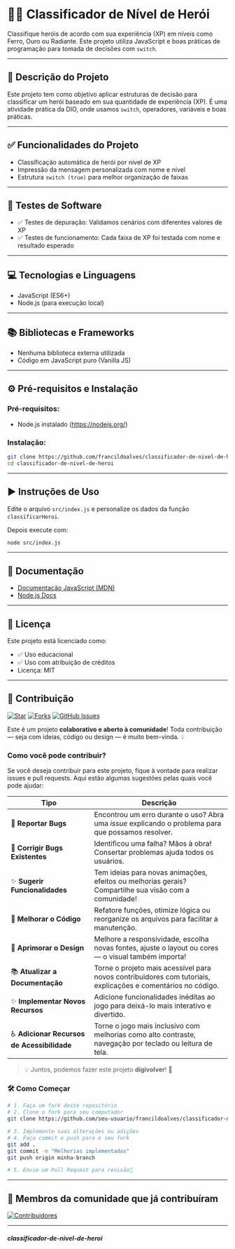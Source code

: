 # 🦸‍♂️ Classificador de Nível de Herói

Classifique heróis de acordo com sua experiência (XP) em níveis como Ferro, Ouro ou Radiante. Este projeto utiliza JavaScript e boas práticas de programação para tomada de decisões com `switch`.

---

## 🧾 Descrição do Projeto

Este projeto tem como objetivo aplicar estruturas de decisão para classificar um herói baseado em sua quantidade de experiência (XP). É uma atividade prática da DIO, onde usamos `switch`, operadores, variáveis e boas práticas.

---

## ✅ Funcionalidades do Projeto

- Classificação automática de herói por nível de XP
- Impressão da mensagem personalizada com nome e nível
- Estrutura `switch (true)` para melhor organização de faixas

---

## 🧪 Testes de Software

- ✅ Testes de depuração: Validamos cenários com diferentes valores de XP
- ✅ Testes de funcionamento: Cada faixa de XP foi testada com nome e resultado esperado

---

## 💻 Tecnologias e Linguagens

- JavaScript (ES6+)
- Node.js (para execução local)

---

## 📚 Bibliotecas e Frameworks

- Nenhuma biblioteca externa utilizada
- Código em JavaScript puro (Vanilla JS)

---

## ⚙️ Pré-requisitos e Instalação

### Pré-requisitos:
- Node.js instalado (https://nodejs.org/)

### Instalação:
```bash
git clone https://github.com/francildoalves/classificador-de-nivel-de-heroi.git
cd classificador-de-nivel-de-heroi
```

---

## ▶️ Instruções de Uso

Edite o arquivo `src/index.js` e personalize os dados da função `classificarHeroi`.

Depois execute com:

```bash
node src/index.js
```

---

## 📖 Documentação

- [Documentação JavaScript (MDN)](https://developer.mozilla.org/pt-BR/docs/Web/JavaScript)
- [Node.js Docs](https://nodejs.org/en/docs/)

---

## 📄 Licença

Este projeto está licenciado como:

- ✅ Uso educacional
- ✅ Uso com atribuição de créditos
- Licença: MIT

---

## 🤝 Contribuição

[![Star](https://img.shields.io/github/stars/francildoalves/classificador-de-nivel-de-heroi=social)](https://github.com/francildoalves/classificador-de-nivel-de-heroi/stargazers)
[![Forks](https://img.shields.io/github/forks/francildoalves/classificador-de-nivel-de-heroi?style=social)](https://github.com/francildoalves/classificador-de-nivel-de-heroi/forks)
[![GitHub Issues](https://img.shields.io/github/issues/francildoalves/classificador-de-nivel-de-heroi?style=social)](https://github.com/francildoalves/classificador-de-nivel-de-heroi/issues/)

Este é um projeto **colaborativo e aberto à comunidade**! Toda contribuição — seja com ideias, código ou design — é muito bem-vinda. 💡

### Como você pode contribuir?
Se você deseja contribuir para este projeto, fique à vontade para realizar issues e pull requests. Aqui estão algumas sugestões pelas quais você pode ajudar:

| Tipo | Descrição |
|------|-----------|
| 🐞 **Reportar Bugs** | Encontrou um erro durante o uso? Abra uma *issue* explicando o problema para que possamos resolver. |
| 🐛 **Corrigir Bugs Existentes** | Identificou uma falha? Mãos à obra! Consertar problemas ajuda todos os usuários. |
| ✨ **Sugerir Funcionalidades** | Tem ideias para novas animações, efeitos ou melhorias gerais? Compartilhe sua visão com a comunidade! |
| 🧹 **Melhorar o Código** | Refatore funções, otimize lógica ou reorganize os arquivos para facilitar a manutenção. |
| 🎨 **Aprimorar o Design** | Melhore a responsividade, escolha novas fontes, ajuste o layout ou cores — o visual também importa! |
| 📚 **Atualizar a Documentação** | Torne o projeto mais acessível para novos contribuidores com tutoriais, explicações e comentários no código. |
| ✨ **Implementar Novos Recursos** | Adicione funcionalidades inéditas ao jogo para deixá-lo mais interativo e divertido. |
| ♿ **Adicionar Recursos de Acessibilidade** | Torne o jogo mais inclusivo com melhorias como alto contraste, navegação por teclado ou leitura de tela. |


> 💡 Juntos, podemos fazer este projeto **digivolver**! 💪

### 🛠️ Como Começar

```bash
# 1. Faça um fork deste repositório
# 2. Clone o fork para seu computador
git clone https://github.com/seu-usuario/francildoalves/classificador-de-nivel-de-heroi.git

# 3. Implemente suas alterações ou adições
# 4. Faça commit e push para o seu fork
git add .
git commit -m "Melhorias implementadas"
git push origin minha-branch

# 5. Envie um Pull Request para revisão🚀
```

---

## 👥 Membros da comunidade que já contribuíram

[![Contribuidores](https://contrib.rocks/image?repo=francildoalves/classificador-de-nivel-de-heroi)](https://github.com/francildoalves/classificador-de-nivel-de-heroi/graphs/contributors)

---
##### classificador-de-nivel-de-heroi
